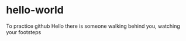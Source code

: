 # hello-world
To practice github 
Hello there is someone walking behind you, watching your footsteps
